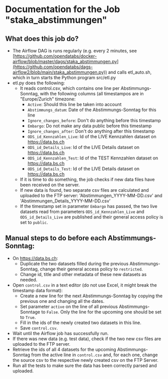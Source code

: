 # Documentation for the Job "staka_abstimmungen"

## What does this job do?
- The Airflow DAG is runs regularly (e.g. every 2 minutes, see [https://github.com/opendatabs/docker-airflow/blob/master/dags/staka_abstimmungen.py](https://github.com/opendatabs/dags-airflow2/blob/main/staka_abstimmungen.py)) and calls etl_auto.sh, which in turn starts the Python program src/etl.py
- etl.py does the following: 
  - It reads control.csv, which contains one line per Abstimmungs-Sonntag, with the following columns (all timestampos are in "Europe/Zurich" timezone: 
    - `Active`: Should this line be taken into account
    - `Abstimmungs_datum`: Date of the Abstimmungs-Sonntag for this line
    - `Ignore_changes_before`: Don't do anything before this timestamp
    - `Embargo`: Do not make any data public before this timestamp
    - `Ignore_changes_after`: Don't do anything after this timestamp
    - `ODS_id_Kennzahlen_Live`: Id of the LIVE Kennzahlen dataset on https://data.bs.ch  
    - `ODS_id_Details_Live`: Id of the LIVE Details dataset on https://data.bs.ch  
    - `ODS_id_Kennzahlen_Test`: Id of the TEST Kennzahlen dataset on https://data.bs.ch
    - `ODS_id_Details_Test`: Id of the LIVE Details dataset on https://data.bs.ch
  - If it is time to do something, the job checks if new data files have been received on the server. 
  - If new data is found, two separate csv files are calculated and uploaded to the FTP server: 'Abstimmungen_YYYY-MM-DD.csv' and 'Abstimmungen_Details_YYYY-MM-DD.csv'
  - If the timestamp set in parameter `Embargo` has passed, the two live datasets read from parameters `ODS_id_Kennzahlen_Live` and `ODS_id_Details_Live` are published and their general access policy is set to `public`. 
  
## Manual steps to do before each Abstimmungs-Sonntag: 
- On https://data.bs.ch: 
  - Duplicate the two datasets filled during the previous Abstimmungs-Sonntag, change their general access policy to `restricted`. 
  - Change id, title and other metadata of these new datasets as needed. 
- Open `control.csv` in a text editor (do not use Excel, it might break the timestamp data format): 
  - Create a new line for the next Abstimmungs-Sonntag by copying the previous one and changing all the dates. 
  - Set parameter `active` on the line of all previous Abstimmungs-Sonntage to `False`. Only the line for the upcoming one should be set to `True`.
  - Fill in the ids of the newly created two datasets in this line.
  - Save `control.csv`. 
- Wait until the Airflow job has successfully run. 
- If there was new data (e.g. test data), check if the two new csv files are uploaded to the FTP server. 
- Retrieve the ids of all 4 datasets for the upcoming Abstimmungs-Sonntag from the active line in `control.csv` and, for each one, change the source csv to the respective newly created csv on the FTP Server. 
- Run all the tests to make sure the data has been correctly parsed and uploaded. 
